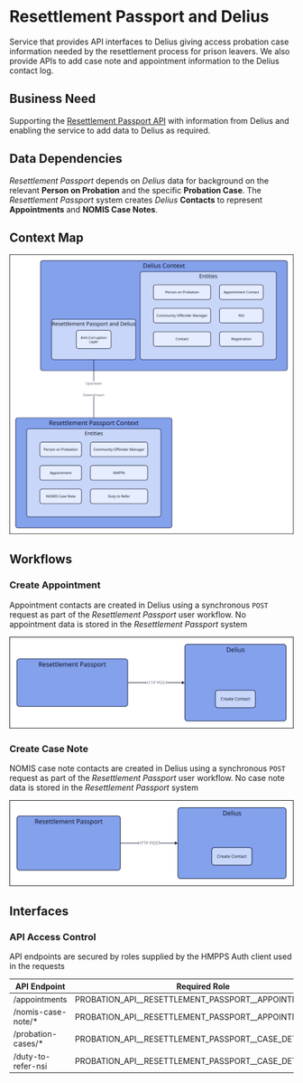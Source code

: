 # Resettlement Passport and Delius

Service that provides API interfaces to Delius giving access probation case information needed by the resettlement process for prison leavers. We also provide APIs to add case note and appointment information to the Delius contact log.

## Business Need

Supporting the [Resettlement Passport API](https://github.com/ministryofjustice/hmpps-resettlement-passport-api) with information from Delius and enabling the service to add data to Delius as required.

## Data Dependencies

_Resettlement Passport_ depends on _Delius_ data for background on the relevant **Person on Probation** and the specific **Probation Case**. The _Resettlement Passport_ system creates _Delius_ **Contacts** to represent **Appointments** and **NOMIS Case Notes**.

## Context Map

![Context Map](../../doc/tech-docs/source/images/resettlement-passport-and-delius-context-map.svg)

## Workflows

### Create Appointment

Appointment contacts are created in Delius using a synchronous `POST` request as part of the _Resettlement Passport_ user workflow. No appointment data is stored in the _Resettlement Passport_ system

![Workflow Map](../../doc/tech-docs/source/images/resettlement-passport-and-delius-workflow-appointment.svg)

### Create Case Note

NOMIS case note contacts are created in Delius using a synchronous `POST` request as part of the _Resettlement Passport_ user workflow. No case note data is stored in the _Resettlement Passport_ system

![Workflow Map](../../doc/tech-docs/source/images/resettlement-passport-and-delius-workflow-casenote.svg)

## Interfaces

### API Access Control

API endpoints are secured by roles supplied by the HMPPS Auth client used in
the requests

| API Endpoint       | Required Role                                               |
|--------------------|-------------------------------------------------------------|
| /appointments      | PROBATION\_API\_\_RESETTLEMENT\_PASSPORT\_\_APPOINTMENT\_RW |
| /nomis-case-note/* | PROBATION\_API\_\_RESETTLEMENT\_PASSPORT\_\_APPOINTMENT\_RW |
| /probation-cases/* | PROBATION\_API\_\_RESETTLEMENT\_PASSPORT\_\_CASE\_DETAIL    |
| /duty-to-refer-nsi | PROBATION\_API\_\_RESETTLEMENT\_PASSPORT\_\_CASE\_DETAIL    |
